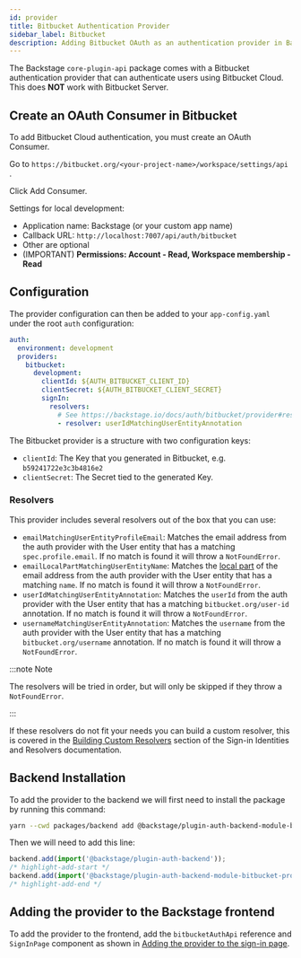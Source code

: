 ```yaml
---
id: provider
title: Bitbucket Authentication Provider
sidebar_label: Bitbucket
description: Adding Bitbucket OAuth as an authentication provider in Backstage
---
```


The Backstage `core-plugin-api` package comes with a Bitbucket authentication
provider that can authenticate users using Bitbucket Cloud. This does **NOT**
work with Bitbucket Server.

## Create an OAuth Consumer in Bitbucket

To add Bitbucket Cloud authentication, you must create an OAuth Consumer.

Go to `https://bitbucket.org/<your-project-name>/workspace/settings/api` .

Click Add Consumer.

Settings for local development:

- Application name: Backstage (or your custom app name)
- Callback URL: `http://localhost:7007/api/auth/bitbucket`
- Other are optional
- (IMPORTANT) **Permissions: Account - Read, Workspace membership - Read**

## Configuration

The provider configuration can then be added to your `app-config.yaml` under the
root `auth` configuration:

```yaml
auth:
  environment: development
  providers:
    bitbucket:
      development:
        clientId: ${AUTH_BITBUCKET_CLIENT_ID}
        clientSecret: ${AUTH_BITBUCKET_CLIENT_SECRET}
        signIn:
          resolvers:
            # See https://backstage.io/docs/auth/bitbucket/provider#resolvers for more resolvers
            - resolver: userIdMatchingUserEntityAnnotation
```

The Bitbucket provider is a structure with two configuration keys:

- `clientId`: The Key that you generated in Bitbucket, e.g.
  `b59241722e3c3b4816e2`
- `clientSecret`: The Secret tied to the generated Key.

### Resolvers

This provider includes several resolvers out of the box that you can use:

- `emailMatchingUserEntityProfileEmail`: Matches the email address from the auth provider with the User entity that has a matching `spec.profile.email`. If no match is found it will throw a `NotFoundError`.
- `emailLocalPartMatchingUserEntityName`: Matches the [local part](https://en.wikipedia.org/wiki/Email_address#Local-part) of the email address from the auth provider with the User entity that has a matching `name`. If no match is found it will throw a `NotFoundError`.
- `userIdMatchingUserEntityAnnotation`: Matches the `userId` from the auth provider with the User entity that has a matching `bitbucket.org/user-id` annotation. If no match is found it will throw a `NotFoundError`.
- `usernameMatchingUserEntityAnnotation`: Matches the `username` from the auth provider with the User entity that has a matching `bitbucket.org/username` annotation. If no match is found it will throw a `NotFoundError`.

:::note Note

The resolvers will be tried in order, but will only be skipped if they throw a `NotFoundError`.

:::

If these resolvers do not fit your needs you can build a custom resolver, this is covered in the [Building Custom Resolvers](../identity-resolver.md#building-custom-resolvers) section of the Sign-in Identities and Resolvers documentation.

## Backend Installation

To add the provider to the backend we will first need to install the package by running this command:

```bash title="from your Backstage root directory"
yarn --cwd packages/backend add @backstage/plugin-auth-backend-module-bitbucket-provider
```

Then we will need to add this line:

```ts title="in packages/backend/src/index.ts"
backend.add(import('@backstage/plugin-auth-backend'));
/* highlight-add-start */
backend.add(import('@backstage/plugin-auth-backend-module-bitbucket-provider'));
/* highlight-add-end */
```

## Adding the provider to the Backstage frontend

To add the provider to the frontend, add the `bitbucketAuthApi` reference and
`SignInPage` component as shown in
[Adding the provider to the sign-in page](../index.md#sign-in-configuration).
